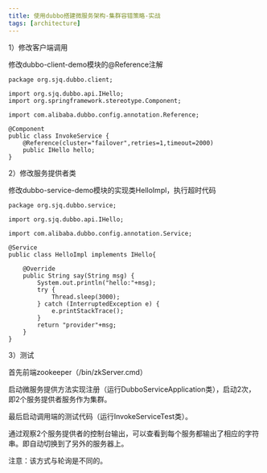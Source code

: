 ```yaml
---
title: 使用dubbo搭建微服务架构-集群容错策略-实战
tags: [architecture]
---
```


1）修改客户端调用

修改dubbo-client-demo模块的@Reference注解

```
package org.sjq.dubbo.client;

import org.sjq.dubbo.api.IHello;
import org.springframework.stereotype.Component;

import com.alibaba.dubbo.config.annotation.Reference;

@Component
public class InvokeService {
    @Reference(cluster="failover",retries=1,timeout=2000)
    public IHello hello;
}
```

2）修改服务提供者类

修改dubbo-service-demo模块的实现类HelloImpl，执行超时代码

```
package org.sjq.dubbo.service;

import org.sjq.dubbo.api.IHello;

import com.alibaba.dubbo.config.annotation.Service;

@Service
public class HelloImpl implements IHello{

    @Override
    public String say(String msg) {
        System.out.println("hello:"+msg);
        try {
            Thread.sleep(3000);
        } catch (InterruptedException e) {
            e.printStackTrace();
        }
        return "provider"+msg;
    }
}
```

3）测试

首先前端zookeeper（/bin/zkServer.cmd）

启动微服务提供方法实现注册（运行DubboServiceApplication类），启动2次，即2个服务提供者服务作为集群。

最后启动调用端的测试代码（运行InvokeServiceTest类）。

通过观察2个服务提供者的控制台输出，可以查看到每个服务都输出了相应的字符串。即自动切换到了另外的服务器上。

注意：该方式与轮询是不同的。